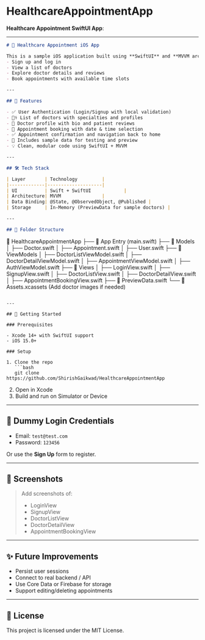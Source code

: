 # HealthcareAppointmentApp
**Healthcare Appointment SwiftUI App**:

---

```markdown
# 🏥 Healthcare Appointment iOS App

This is a sample iOS application built using **SwiftUI** and **MVVM architecture** that allows users to:
- Sign up and log in
- View a list of doctors
- Explore doctor details and reviews
- Book appointments with available time slots

---

## 📱 Features

- ✅ User Authentication (Login/Signup with local validation)
- 🧑‍⚕️ List of doctors with specialties and profiles
- 📄 Doctor profile with bio and patient reviews
- 📆 Appointment booking with date & time selection
- ✅ Appointment confirmation and navigation back to home
- 🧪 Includes sample data for testing and preview
- 💡 Clean, modular code using SwiftUI + MVVM

---

## 🛠 Tech Stack

| Layer       | Technology         |
|-------------|--------------------|
| UI          | Swift + SwiftUI            |
| Architecture| MVVM               |
| Data Binding| @State, @ObservedObject, @Published |
| Storage     | In-Memory (PreviewData for sample doctors) |

---

## 📂 Folder Structure

```

📁 HealthcareAppointmentApp
├── 📄 App Entry (main.swift)
├── 📄 Models
│   ├── Doctor.swift
│   ├── Appointment.swift
│   ├── User.swift
├── 📄 ViewModels
│   ├── DoctorListViewModel.swift
│   ├── DoctorDetailViewModel.swift
│   ├── AppointmentViewModel.swift
│   ├── AuthViewModel.swift
├── 📄 Views
│   ├── LoginView\.swift
│   ├── SignupView\.swift
│   ├── DoctorListView\.swift
│   ├── DoctorDetailView\.swift
│   ├── AppointmentBookingView\.swift
├── 📄 PreviewData.swift
└── 📄 Assets.xcassets (Add doctor images if needed)

````

---

## 🚀 Getting Started

### Prerequisites

- Xcode 14+ with SwiftUI support
- iOS 15.0+

### Setup

1. Clone the repo
   ```bash
   git clone https://github.com/ShirishGaikwad/HealthcareAppointmentApp
````

2. Open in Xcode
3. Build and run on Simulator or Device

---

## 🧪 Dummy Login Credentials

* Email: `test@test.com`
* Password: `123456`

Or use the **Sign Up** form to register.

---

## 📸 Screenshots

> Add screenshots of:
>
> * LoginView
> * SignupView
> * DoctorListView
> * DoctorDetailView
> * AppointmentBookingView

---

## ✨ Future Improvements

* Persist user sessions
* Connect to real backend / API
* Use Core Data or Firebase for storage
* Support editing/deleting appointments

---

## 📄 License

This project is licensed under the MIT License.

